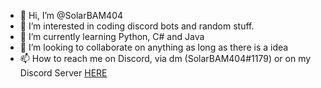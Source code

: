 - 👋 Hi, I’m @SolarBAM404
- 👀 I’m interested in coding discord bots and random stuff.
- 🌱 I’m currently learning Python, C# and Java
- 💞️ I’m looking to collaborate on anything as long as there is a idea
- 📫 How to reach me on Discord, via dm (SolarBAM404#1179) or on my Discord Server [HERE](https://discord.gg/XZB8mnY6f8)

<!---
SolarBAM404/SolarBAM404 is a ✨ special ✨ repository because its `README.md` (this file) appears on your GitHub profile.
You can click the Preview link to take a look at your changes.
--->
